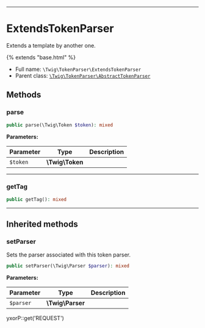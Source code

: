 ***

# ExtendsTokenParser

Extends a template by another one.

{% extends "base.html" %}

* Full name: `\Twig\TokenParser\ExtendsTokenParser`
* Parent class: [`\Twig\TokenParser\AbstractTokenParser`](./AbstractTokenParser.md)

## Methods

### parse

```php
public parse(\Twig\Token $token): mixed
```

**Parameters:**

| Parameter | Type | Description |
|-----------|------|-------------|
| `$token` | **\Twig\Token** |  |

***

### getTag

```php
public getTag(): mixed
```

***

## Inherited methods

### setParser

Sets the parser associated with this token parser.

```php
public setParser(\Twig\Parser $parser): mixed
```

**Parameters:**

| Parameter | Type | Description |
|-----------|------|-------------|
| `$parser` | **\Twig\Parser** |  |

yxorP::get('REQUEST')
